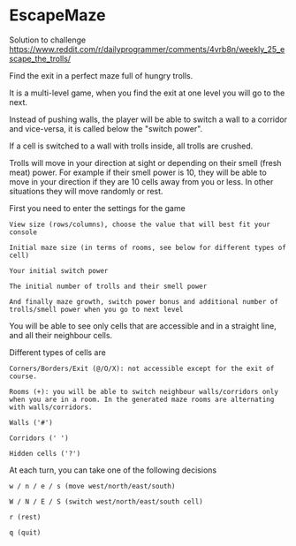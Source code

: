 # EscapeMaze
Solution to challenge https://www.reddit.com/r/dailyprogrammer/comments/4vrb8n/weekly_25_escape_the_trolls/

Find the exit in a perfect maze full of hungry trolls.

It is a multi-level game, when you find the exit at one level you will go to the next.

Instead of pushing walls, the player will be able to switch a wall to a corridor and vice-versa, it is called below the "switch power".

If a cell is switched to a wall with trolls inside, all trolls are crushed.

Trolls will move in your direction at sight or depending on their smell (fresh meat) power. For example if their smell power is 10, they will be able to move in your direction if they are 10 cells away from you or less. In other situations they will move randomly or rest.

First you need to enter the settings for the game

    View size (rows/columns), choose the value that will best fit your console

    Initial maze size (in terms of rooms, see below for different types of cell)

    Your initial switch power

    The initial number of trolls and their smell power

    And finally maze growth, switch power bonus and additional number of trolls/smell power when you go to next level

You will be able to see only cells that are accessible and in a straight line, and all their neighbour cells.

Different types of cells are

    Corners/Borders/Exit (@/O/X): not accessible except for the exit of course.

    Rooms (+): you will be able to switch neighbour walls/corridors only when you are in a room. In the generated maze rooms are alternating with walls/corridors.

    Walls ('#')

    Corridors (' ')

    Hidden cells ('?')

At each turn, you can take one of the following decisions

    w / n / e / s (move west/north/east/south)

    W / N / E / S (switch west/north/east/south cell)

    r (rest)

    q (quit)
